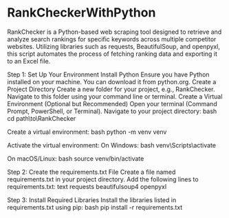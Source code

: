 # RankCheckerWithPython
RankChecker is a Python-based web scraping tool designed to retrieve and analyze search rankings for specific keywords across multiple competitor websites. Utilizing libraries such as requests, BeautifulSoup, and openpyxl, this script automates the process of fetching ranking data and exporting it to an Excel file.

Step 1: Set Up Your Environment
Install Python
Ensure you have Python installed on your machine. You can download it from python.org.
Create a Project Directory
Create a new folder for your project, e.g., RankChecker.
Navigate to this folder using your command line or terminal.
Create a Virtual Environment (Optional but Recommended)
Open your terminal (Command Prompt, PowerShell, or Terminal).
Navigate to your project directory:
bash
cd path\to\RankChecker

Create a virtual environment:
bash
python -m venv venv

Activate the virtual environment:
On Windows:
bash
venv\Scripts\activate

On macOS/Linux:
bash
source venv/bin/activate

Step 2: Create the requirements.txt File
Create a file named requirements.txt in your project directory.
Add the following lines to requirements.txt:
text
requests
beautifulsoup4
openpyxl

Step 3: Install Required Libraries
Install the libraries listed in requirements.txt using pip:
bash
pip install -r requirements.txt
